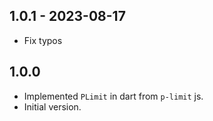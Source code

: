 ## 1.0.1 - 2023-08-17

- Fix typos

## 1.0.0

- Implemented `PLimit` in dart from `p-limit` js.
- Initial version.
